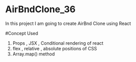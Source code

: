 # AirBndClone_36
In this project I am going to create AirBnd Clone using React

#Concept Used
1. Props , JSX , Conditional rendering of react
2. flex , relative , absolute positions of CSS
3. Array.map() method 
